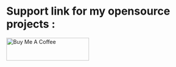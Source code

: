 # Support link for my opensource projects :
<a href="https://www.buymeacoffee.com/araldhafeek" target="_blank"><img src="https://cdn.buymeacoffee.com/buttons/v2/default-yellow.png" alt="Buy Me A Coffee" style="height: 60px !important;width: 217px !important;" ></a>
